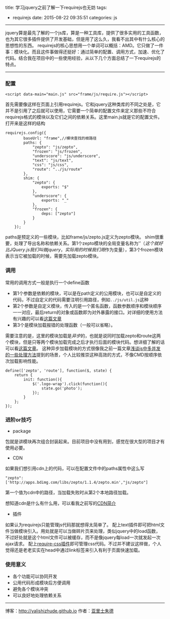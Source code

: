 title: 学习jquery之前了解一下requirejs也无妨
tags:
  - requirejs
date: 2015-08-22 09:35:51
categories: js
---

jquery算是最先了解的一个js库，算是一种工具库，提供了很多实用的工具函数，也为其它很多插件提供了开发基础，但是用了这么久，我看不出其中有什么核心的思想性的东西。
requirejs的核心思想用一个单词可以概括：AMD。它只做了一件事：模块化。而且这件事做得还挺好：通过简单的配置、调用方式，加速、优化了代码。结合我在项目中的一些使用经验，从以下几个方面总结了一下requirejs的特点。

- - - 
<!-- more -->
### 配置

    <script data-main="main.js" src="frame/js/require.js"></script>
首先需要像这样在页面上引用requirejs。它和jquery这种类库的不同之处是，它并不是引用了之后就可以使用，它需要一个简单的配置文件来定义那些不符合requirejs格式的模块以及它们之间的依赖关系。这里main.js就是它的配置文件。打开来是这样的结构

    requirejs.config({
            baseUrl: "frame",//模块查找的根路径
            paths: {
                "zepto": "js/zepto",
                "frozen": "js/frozen",
                "underscore": "js/underscore",
                "text": "js/text",
                "css": "js/css",
                "route": "../js/route"
            },
            shim: {
                "zepto": {
                    exports: "$"
                },
                "underscore": {
                    exports: "_"
                },
                "frozen": {
                    deps: ["zepto"]
                }
            }
        });
paths是预定义的一些模块，比如frame/js/zepto.js定义为zepto模块。
shim很重要，处理了导出名称和依赖关系。第1个zepto模块的全局变量名称为'$'（这个就好比JQuery.js我们叫做jquery，实际用的时候我们用$作为变量），第3个frozen模块表示当它被加载的时候，需要先加载zepto模块。
### 调用
常用的调用方式一般是执行一个define函数
* 第1个参数是依赖的模块，可以是在path定义的公用模块，也可以是自定义的代码，不过自定义的代码需要注明引用路径，例如`../js/util.js`这种
* 第2个参数是自定义模块，传入的是一个匿名函数，函数参数顺序和模块顺序一一对应，最后return的对象或函数即为对外暴露的接口。对详细的使用方法有兴趣的可以看[这篇文章](http://javascript.ruanyifeng.com/tool/requirejs.html)
* 第3个是模块加载报错的处理函数（一般可以省略）。

需要注意的是，这里的模块加载是*异步*的，也就是说同时加载zepto和route这两个模块，但是只等两个模块加载完成之后才执行后面的模块代码。想详细了解的话可以看[这篇文章](http://www.douban.com/note/283566440/)。
这种异步加载模块的方式很像我之前一篇文章[浅谈js中多并发的一些处理方法](http://yalishizhude.github.io/2015/08/18/js-async/#comments)提到的场景，个人比较推崇这种高效的方式，不像CMD按顺序依次加载影响性能。

    define(['zepto', 'route'], function($, state) {
        return {
            init: function(){
                $('.logo-wrap').click(function(){
                    state.go('photo');
                });
            }
        };
    });
### 进阶or技巧

* package

包就是讲模块再次组合封装起来。目前项目中没有用到，感觉在很大型的项目才有使用必要。

* CDN

如果我们想引用cdn上的代码，可以在配置文件中的paths属性中这么写

    "zepto": ['http://apps.bdimg.com/libs/zepto/1.1.4/zepto.min',"js/zepto"]

第一个值为cdn中的路径，当加载失败时从第2个本地路径加载。

想知道cdn是什么有什么用，可以看我之前写的[CDN简介](http://yalishizhude.github.io/2015/07/04/cdn/)

* 插件

如果认为requirejs只能管理js代码那就想得太简单了。
配上text插件即可把html文件当做模块引入。用处就是可以当做碎片页来处理，类似jquery中的load函数，不过好处就是这个html文件可以被缓存，而不是像jquery每load一次就发起一次ajax请求。
配上[require-css插件](https://github.com/guybedford/require-css)即可管理css代码。不过并不建议这样做，个人觉得还是老老实实在head中通过link标签来引入有利于页面快速加载。

### 使用意义

* 各个功能可以协同开发
* 公用代码形成模块后方便调用
* 避免各个模块冲突
* 可以良好地处理依赖关系

- - - 
博客：http://yalishizhude.github.io
作者：[亚里士朱德](http://yalishizhude.github.io/about/)